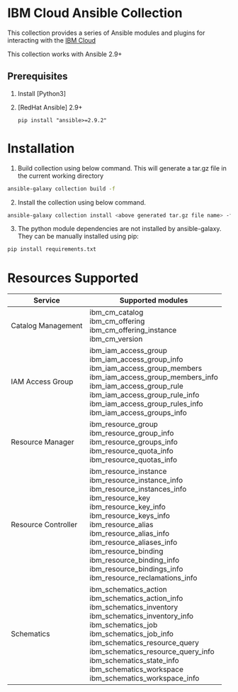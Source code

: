 # IBM Cloud Ansible Collection
This collection provides a series of Ansible modules and plugins for interacting with the [IBM Cloud](https://cloud.ibm.com/)

This collection works with Ansible 2.9+

## Prerequisites

1. Install [Python3]

2. [RedHat Ansible] 2.9+

    ```
    pip install "ansible>=2.9.2"
    ```

# Installation
1. Build collection using below command. This will generate a tar.gz file in the current working directory
```bash
ansible-galaxy collection build -f
```
2.  Install the collection using below command.
```bash
ansible-galaxy collection install <above generated tar.gz file name> -f
```
3. The python module dependencies are not installed by ansible-galaxy. They can be manually installed using pip:
```bash
pip install requirements.txt
```

# Resources Supported
|Service|Supported modules|
|------|-----|
|Catalog Management|ibm_cm_catalog<br>ibm_cm_offering<br>ibm_cm_offering_instance<br>ibm_cm_version |
|IAM Access Group |ibm_iam_access_group<br>ibm_iam_access_group_info<br>ibm_iam_access_group_members<br>ibm_iam_access_group_members_info<br>ibm_iam_access_group_rule<br>ibm_iam_access_group_rule_info<br>ibm_iam_access_group_rules_info<br>ibm_iam_access_groups_info |
|Resource Manager |ibm_resource_group<br>ibm_resource_group_info<br>ibm_resource_groups_info <br>ibm_resource_quota_info<br>ibm_resource_quotas_info |
|Resource Controller |ibm_resource_instance<br>ibm_resource_instance_info<br>ibm_resource_instances_info<br> ibm_resource_key<br>ibm_resource_key_info<br>ibm_resource_keys_info <br> ibm_resource_alias<br>ibm_resource_alias_info<br>ibm_resource_aliases_info <br> ibm_resource_binding<br>ibm_resource_binding_info<br>ibm_resource_bindings_info<br>ibm_resource_reclamations_info |
| Schematics |ibm_schematics_action<br>ibm_schematics_action_info<br>ibm_schematics_inventory<br>ibm_schematics_inventory_info<br>ibm_schematics_job<br>ibm_schematics_job_info<br>ibm_schematics_resource_query<br>ibm_schematics_resource_query_info<br>ibm_schematics_state_info<br>ibm_schematics_workspace<br>ibm_schematics_workspace_info|

